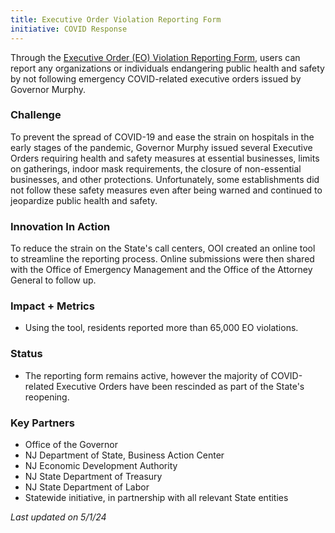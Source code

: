 ```yaml
---
title: Executive Order Violation Reporting Form
initiative: COVID Response
---
```


Through the [Executive Order (EO) Violation Reporting Form](https://covid19.nj.gov/forms/violation), users can report any organizations or individuals endangering public health and safety by not following emergency COVID-related executive orders issued by Governor Murphy.

### Challenge

To prevent the spread of COVID-19 and ease the strain on hospitals in the early stages of the pandemic, Governor Murphy issued several Executive Orders requiring health and safety measures at essential businesses, limits on gatherings, indoor mask requirements, the closure of non-essential businesses, and other protections. Unfortunately, some establishments did not follow these safety measures even after being warned and continued to jeopardize public health and safety.

### Innovation In Action

To reduce the strain on the State's call centers, OOI created an online tool to streamline the reporting process. Online submissions were then shared with the Office of Emergency Management and the Office of the Attorney General to follow up.

### Impact + Metrics

-   Using the tool, residents reported more than 65,000 EO violations.

### Status

-   The reporting form remains active, however the majority of COVID-related Executive Orders have been rescinded as part of the State's reopening.

### Key Partners

-   Office of the Governor
-   NJ Department of State, Business Action Center
-   NJ Economic Development Authority
-   NJ State Department of Treasury
-   NJ State Department of Labor
-   Statewide initiative, in partnership with all relevant State entities

*Last updated on 5/1/24*
